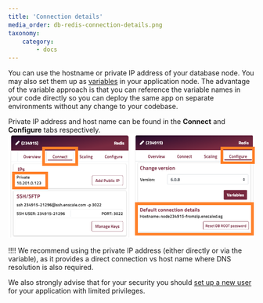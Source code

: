 ```yaml
---
title: 'Connection details'
media_order: db-redis-connection-details.png
taxonomy:
    category:
        - docs
---
```


You can use the hostname or private IP address of your database node. You may also set them up as [variables](/features/environment-variables) in your application node. The advantage of the variable approach is that you can reference the variable names in your code directly so you can deploy the same app on separate environments without any change to your codebase.

Private IP address and host name can be found in the **Connect** and **Configure** tabs respectively.
![](db-redis-connection-details.png)

!!!! We recommend using the private IP address (either directly or via the variable), as it provides a direct connection vs host name where DNS resolution is also required.

We also strongly advise that for your security you should [set up a new user](https://redis.io/topics/acl) for your application with limited privileges.